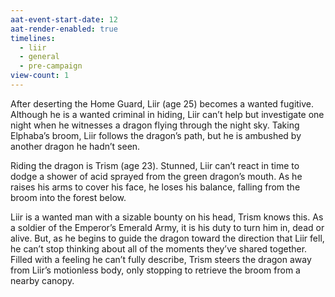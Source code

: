 ```yaml
---
aat-event-start-date: 12
aat-render-enabled: true
timelines:
  - liir
  - general
  - pre-campaign
view-count: 1
---
```


After deserting the Home Guard, Liir (age 25) becomes a wanted fugitive. Although he is a wanted criminal in hiding, Liir can’t help but investigate one night when he witnesses a dragon flying through the night sky. Taking Elphaba’s broom, Liir follows the dragon’s path, but he is ambushed by another dragon he hadn’t seen. 

Riding the dragon is Trism (age 23). Stunned, Liir can’t react in time to dodge a shower of acid sprayed from the green dragon’s mouth. As he raises his arms to cover his face, he loses his balance, falling from the broom into the forest below. 

Liir is a wanted man with a sizable bounty on his head, Trism knows this. As a soldier of the Emperor’s Emerald Army, it is his duty to turn him in, dead or alive. But, as he begins to guide the dragon toward the direction that Liir fell, he can’t stop thinking about all of the moments they’ve shared together. Filled with a feeling he can’t fully describe, Trism steers the dragon away from Liir’s motionless body, only stopping to retrieve the broom from a nearby canopy.